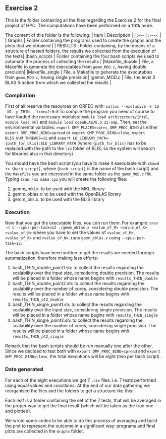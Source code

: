 ## Exercise 2
This is the folder containing all the files regarding the Exercise 2 for the final project of HPC. The computations have been performed on a `THIN` node.


The content of this folder is the following: 
| Item      | Description |
| :---        |    :----:   |
| Graphs      | Folder containing the programs used to create the graphs and the plots that we obtained      |
| RESULTS   | Folder containing, by the means of a structure of nested folders, the results we collected from the execution of the tests|
|bash_scripts | Folder containing the four bash scripts we used to automate the process of collecting the results | 
|Makefile_double | File, a Makefile to generate the executables from `gemm_MOD.c`, having double precision| 
|Makefile_single | File, a Makefile to generate the executables from `gemm_MOD.c`, having single precision| 
|gemm_MOD.c | File, the level 3 BLAS function from which we collected the results | 

### Compilation
First of all reserve the resources on ORFEO with: `salloc --exclusive -n 12 -N1 -p THIN --time=2:0:0`
To compile the program you need of course to have loaded the necessary modules: `module load architecture/Intel`, `module load mkl` and `module load openBLAS/0.3.23-omp`.
Then, set the environmental variables: `export OMP_PLACES=cores`, `OMP_PROC_BIND` as either `export OMP_PROC_BIND=spread` or `export OMP_PROC_BIND=close`, `export BLIS_NUM_THREADS=12` and `export LD_LIBRARY_PATH={path_for_blis}:$LD_LIBRARY_PATH` (where `{path_for_blis}` has to be replaced with the path to the `lib` folder of BLIS, so the system will search for libraries also in that directory)

You should have the bash script (you have to make it executable with `chmod +x {bash_script}`, where `{bash_script}` is the name of the bash script) and the `Makefile` you are interested in the same folder as the `gemm_MOD.c` file.
Typing `srun -n1 make cpu` you will create the following files: 
1. gemm_mkl.x: to be used with the MKL library
2. gemm_oblas.x: to be used with the OpenBLAS library
3. gemm_blis.x: to be used with the BLIS library


### Execution
Now that you got the executable files, you can run them. For example:
`srun -n 1 --cpus-per-task=12 ./gemm_oblas.x <value_of_M> <value_of_K> <value_of_N>`
where you have to set the values of `<value_of_M>`, `<value_of_K>` and `<value_of_N>`, runs `gemm_oblas.x` using `--cpus-per-task=12`.

The bash scripts have been written to get the results we needed through automatization, therefore making less efforts:
1. bash_THIN_double_point1.sh: to collect the results regarding the scalability over the input size, considering double precision. The results will be placed in a folder whose name begins with `results_THIN_double`
2. bash_THIN_double_point2.sh: to collect the results regarding the scalability over the number of cores, considering double precision. The results will be placed in a folder whose name begins with `results_THIN_pt2_double`
3. bash_THIN_single_point1.sh: to collect the results regarding the scalability over the input size, considering single precision. The results will be placed in a folder whose name begins with `results_THIN_single`
4. bash_THIN_single_point2.sh: to collect the results regarding the scalability over the number of cores, considering single precision. The results will be placed in a folder whose name begins with `results_THIN_pt2_single`

Remark that the bash scripts should be run manually one after the other. Since we decided to test both with `export OMP_PROC_BIND=spread` and `export OMP_PROC_BIND=close`, the total executions will be eight (two per bash script).

### Data generated
For each of the eight executions we got 7 `.csv` files, i.e. 7 tests performed using equal values and conditions. At the end of our data gathering we reorganised the files and the folders to get a structure like this:


Each leaf is a folder containing the set of the 7 tests, that will be averaged in the proper way to get the final result (which will be taken as the true one and plotted).

We wrote some codes to be able to do this process of averaging and build the plot to represent the outcome in a significant way: programs and final plots are collected in the `Graphs` folder.


